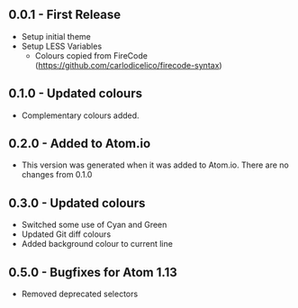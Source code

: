 ## 0.0.1 - First Release
* Setup initial theme
* Setup LESS Variables
    * Colours copied from FireCode (https://github.com/carlodicelico/firecode-syntax)

## 0.1.0 - Updated colours
* Complementary colours added.

## 0.2.0 - Added to Atom.io
* This version was generated when it was added to Atom.io.  There are no changes from 0.1.0

## 0.3.0 - Updated colours
* Switched some use of Cyan and Green
* Updated Git diff colours
* Added background colour to current line

## 0.5.0 - Bugfixes for Atom 1.13
* Removed deprecated selectors
